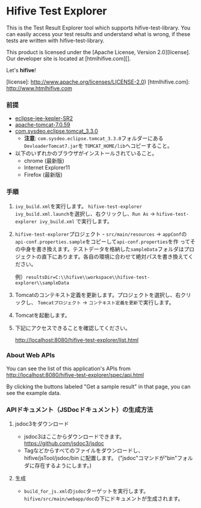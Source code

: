 Hifive Test Explorer
========
This is the Test Result Explorer tool which supports hifive-test-library. You
can easily access your test results and understand what is wrong, if these tests
are written with hifive-test-library.

This product is licensed under the [Apache License, Version 2.0][license].
Our developer site is located at [htmlhifive.com][].

Let's **hifive**!

[license]: http://www.apache.org/licenses/LICENSE-2.0)
[htmlhifive.com]: http://www.htmlhifive.com

### 前提
*   [eclipse-jee-kepler-SR2](https://eclipse.org/downloads/packages/release/Kepler/SR2)
*   [apache-tomcat-7.0.59](http://tomcat.apache.org/download-70.cgi)
*   [com.sysdeo.eclipse.tomcat_3.3.0](http://www.eclipsetotale.com/tomcatPlugin.html)
    * **注意**:
      `com.sysdeo.eclipse.tomcat_3.3.0`フォルダーにある`DevloaderTomcat7.jar`を
      `TOMCAT_HOME/lib`へコピーすること。
*   以下のいずれかのブラウザがインストールされていること。
    * chrome (最新版)
    * Internet Explorer11
    * Firefox (最新版)

### 手順
1.  `ivy_build.xml`を実行します。
    `hifive-test-explorer ivy_build.xml.launch`を選択し、右クリックし、`Run As`
    → `hifive-test-explorer ivy_build.xml` で実行します。

2.  `hifive-test-explorer`プロジェクト - `src/main/resources` →
    `appConf`の`api-conf.properties.sample`をコピーして`api-conf.properties`を作
    ってその中身を書き換えます。テストデータを格納した`sampleData`フォルダはプロ
    ジェクトの直下にあります。各自の環境に合わせて絶対パスを書き換えてください。

    例）`resultsDir=C:\\hifive\\workspace\\hifive-test-explorer\\sampleData`

3.  Tomcatのコンテキスト定義を更新します。プロジェクトを選択し、右クリックし、
    `Tomcatプロジェクト` → `コンテキスト定義を更新`で実行します。

4.  Tomcatを起動します。

5.  下記にアクセスできることを確認してください。

    [http://localhost:8080/hifive-test-explorer/list.html][url-list]

[url-list]: http://localhost:8080/hifive-test-explorer/list.html

### About Web APIs
You can see the list of this application's APIs from
[http://localhost:8080/hifive-test-explorer/spec/api.html][url-api]

By clicking the buttons labeled "Get a sample result" in that page, you can see
the example data.

[url-api]: http://localhost:8080/hifive-test-explorer/spec/api.html

### APIドキュメント（JSDocドキュメント）の生成方法
1.  jsdoc3をダウンロード
    - jsdoc3はここからダウンロードできます。https://github.com/jsdoc3/jsdoc
    - Tagなどからすべてのファイルをダウンロードし、 hifive/jsTool/jsdoc/bin に配置します。
      ("jsdoc"コマンドが"bin"フォルダに存在するようにします。)

2.  生成
    - `build_for_js.xml`の`jsdoc`ターゲットを実行します。
      `hifive/src/main/webapp/doc`の下にドキュメントが生成されます。
